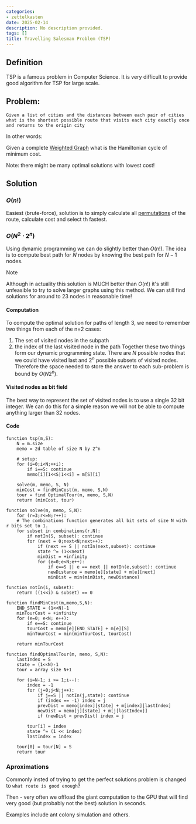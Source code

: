 ```yaml
---
categories:
- zettelkasten
date: 2025-02-14
description: No description provided.
tags: []
title: Travelling Salesman Problem (TSP)
---
```


## Definition

TSP is a famous problem in Computer Science. It is very difficult to provide good algorithm for TSP for large scale.

## Problem:

`Given a list of cities and the distances between each pair of cities what is the shortest possible route that visits each city exactly once and returns to the origin city`

In other words:

Given a complete [Weighted Graph](Weighted%20Graph.md) what is the Hamiltonian cycle of minimum cost.

Note: there might be many optimal solutions with lowest cost!

## Solution

### $O(n!)$

Easiest (brute-force), solution is to simply calculate all [permutations](Permutation) of the route, calculate cost and select th fastest.

### $O(N^2\cdot 2^n)$

Using dynamic programming we can do slightly better than $O(n!)$. The idea is to compute best path for $N$ nodes by knowing the best path for $N-1$ nodes.

> [!Note]
> Although in actuality this solution is MUCH better than $O(n!)$ it's still unfeasible to try to solve larger graphs using this method. We can still find solutions for around to 23 nodes in reasonable time!

#### Computation

To compute the optimal solution for paths of length 3, we need to remember two things from each of the n=2 cases:

1) The set of visited nodes in the subpath
2) the index of the last visited node in the path
Together these two things form our dynamic programming state. There are $N$ possible nodes that we could have visited last and $2^n$ possible subsets of visited nodes. Therefore the space needed to store the answer to each sub-problem is bound by $O(N2^n)$.

#### Visited nodes as bit field

The best way to represent the set of visited nodes is to use a single 32 bit integer. We can do this for a simple reason we will not be able to compute anything larger than 32 nodes.

#### Code

```pseudo
function tsp(m,S):
	N = m.size
	memo = 2d table of size N by 2^n
	
	# setup:
	for (i=0;i<N;++i):
		if i==S: continue
		memo[i][1<<S|1<<i] = m[S][i]
	
	solve(m, memo, S, N)
	minCost = findMinCost(m, memo, S,N)
	tour = find OptimalTour(m, memo, S,N)
	return (minCost, tour)

function solve(m, memo, S,N):
	for (r=3;r<=N;r++):
	# The combinations function generates all bit sets of size N with r bits set to 1.
	for subset in combinations(r,N):
		if notIn(S, subset): continue
		for (next = 0;next<N;next++):
			if (next == S || notIn(next,subset): continue
			state ^= (1<<next)
			minDist = +infinity
			for (e=0;e<N;e++):
				if e==S || e == next || notIn(e,subset): continue
				newDistance = memo[e][state] + m[e][next]
				minDist = min(minDist, newDistance)

function notIn(i, subset):
	return ((1<<i) & subset) == 0

function findMinCost(m,memo,S,N):
	END_STATE = (1<<N)-1
	minTourCost = +infinity
	for (e=0; e<N; e++):
		if e==S: continue
		tourCost = memo[e][END_STATE] + m[e][S]
		minTourCost = min(minTourCost, tourCost)

	return minTourCost

function findOptimalTour(m, memo, S,N):
	lastIndex = S
	state = (1<<N)-1
	tour = array size N+1

	for (i=N-1; i >= 1;i--):
		index = -1
		for (j=0;j<N;j++):
			if j==S || notIn(j,state): continue
			if (index == -1) index = j
			prevDist = memo[index][state] + m[index][lastIndex]
			newDist = memo[j][state] + m[j[lastIndex]]
			if (newDist < prevDist) index = j

		tour[i] = index
		state ^= (1 << index)
		lastIndex = index

	tour[0] = tour[N] = S
	return tour
```

### Aproximations

Commonly insted of trying to get the perfect solutions problem is changed to `what route is good enough`? 

Then - very often we offload the giant computation to the GPU that will find very good (but probably not the best) solution in seconds.

Examples include ant colony simulation and others.